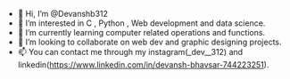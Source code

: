 - 👋 Hi, I’m @Devanshb312
- 👀 I’m interested in C , Python , Web development and data science. 
- 🌱 I’m currently learning computer related operations and functions.
- 💞️ I’m looking to collaborate on web dev and graphic designing projects.
- 📫 You can contact me through my instagram(_dev__312) and linkedin(https://www.linkedin.com/in/devansh-bhavsar-744223251).
<!---
Devanshb312/Devanshb312 is a ✨ special ✨ repository because its `README.md` (this file) appears on your GitHub profile.
You can click the Preview link to take a look at your changes.
--->
